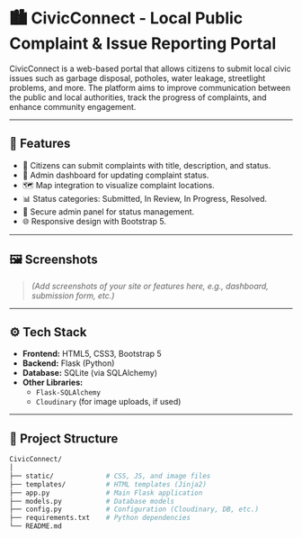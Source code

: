 # 🏙️ CivicConnect - Local Public Complaint & Issue Reporting Portal

CivicConnect is a web-based portal that allows citizens to submit local civic issues such as garbage disposal, potholes, water leakage, streetlight problems, and more. The platform aims to improve communication between the public and local authorities, track the progress of complaints, and enhance community engagement.

---

## 🚀 Features

- 📝 Citizens can submit complaints with title, description, and status.
- 🔄 Admin dashboard for updating complaint status.
- 🗺️ Map integration to visualize complaint locations.
- 📊 Status categories: Submitted, In Review, In Progress, Resolved.
- 🔐 Secure admin panel for status management.
- 🌐 Responsive design with Bootstrap 5.

---

## 🖼️ Screenshots

> *(Add screenshots of your site or features here, e.g., dashboard, submission form, etc.)*

---

## ⚙️ Tech Stack

- **Frontend:** HTML5, CSS3, Bootstrap 5
- **Backend:** Flask (Python)
- **Database:** SQLite (via SQLAlchemy)
- **Other Libraries:** 
  - `Flask-SQLAlchemy`
  - `Cloudinary` (for image uploads, if used)

---

## 📁 Project Structure

```bash
CivicConnect/
│
├── static/             # CSS, JS, and image files
├── templates/          # HTML templates (Jinja2)
├── app.py              # Main Flask application
├── models.py           # Database models
├── config.py           # Configuration (Cloudinary, DB, etc.)
├── requirements.txt    # Python dependencies
└── README.md

